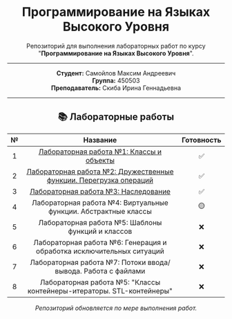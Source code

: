 <center>

# Программирование на Языках Высокого Уровня

Репозиторий для выполнения лабораторных работ по курсу "**Программирование на Языках Высокого Уровня**".

---

**Студент:** Самойлов Максим Андреевич  
**Группа:** 450503  
**Преподаватель:** Скиба Ирина Геннадьевна

---

## 📚 Лабораторные работы

| № | Название | Готовность |
|:---:|:----------:|:--------:|
| 1 | [Лабораторная работа №1: Классы и объекты](./1lab)| ✅ |
| 2 | [Лабораторная работа №2: Дружественные функции. Перегрузка операций](./2lab) | ✅ |
| 3 | [Лабораторная работа №3: Наследование](./3lab) | ✅ |
| 4 | Лабораторная работа №4: Виртуальные функции. Абстрактные классы | 🟡 |
| 5 | Лабораторная работа №5: Шаблоны функций и классов | ❌ |
| 6 | Лабораторная работа №6: Генерация и обработка исключительных ситуаций | ❌ |
| 7 | Лабораторная работа №7: Потоки ввода/вывода. Работа с файлами | ❌ |
| 8 | Лабораторная работа №5: "Классы контейнеры-итераторы. STL-контейнеры" | ❌ |

_Репозиторий обновляется по мере выполнения работ._

</center>
